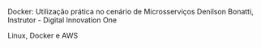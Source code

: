 Docker: Utilização prática no cenário de Microsserviços
Denilson Bonatti, Instrutor - Digital Innovation One

Linux, Docker e AWS
